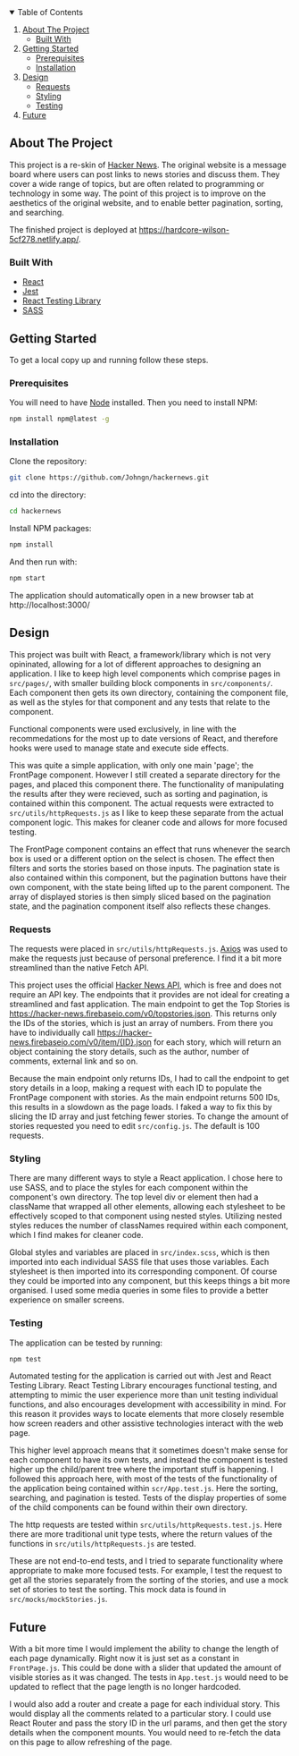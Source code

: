 <!-- TABLE OF CONTENTS -->
<details open="open">
  <summary>Table of Contents</summary>
  <ol>
    <li>
      <a href="#about-the-project">About The Project</a>
      <ul>
        <li><a href="#built-with">Built With</a></li>
      </ul>
    </li>
    <li>
      <a href="#getting-started">Getting Started</a>
      <ul>
        <li><a href="#prerequisites">Prerequisites</a></li>
        <li><a href="#installation">Installation</a></li>
      </ul>
    </li>
    <li>
      <a href="#design">Design</a>
      <ul>
        <li><a href="#requests">Requests</a></li>
        <li><a href="#styling">Styling</a></li>
        <li><a href="#testing">Testing</a></li>
      </ul>
    </li>
	<li><a href="#future">Future</a></li>
  </ol>
</details>

<!-- ABOUT THE PROJECT -->

## About The Project

This project is a re-skin of [Hacker News](https://news.ycombinator.com/). The original website is a message board where users can post links to news stories and discuss them. They cover a wide range of topics, but are often related to programming or technology in some way. The point of this project is to improve on the aesthetics of the original website, and to enable better pagination, sorting, and searching.

The finished project is deployed at https://hardcore-wilson-5cf278.netlify.app/.

### Built With

- [React](https://reactjs.org/)
- [Jest](https://jestjs.io/)
- [React Testing Library](https://testing-library.com/docs/react-testing-library/intro/)
- [SASS](https://sass-lang.com/)

<!-- GETTING STARTED -->

## Getting Started

To get a local copy up and running follow these steps.

### Prerequisites

You will need to have [Node](https://nodejs.org/en/) installed. Then you need to install NPM:

```sh
npm install npm@latest -g
```

### Installation

Clone the repository:

```sh
git clone https://github.com/Johngn/hackernews.git
```

cd into the directory:

```sh
cd hackernews
```

Install NPM packages:

```sh
npm install
```

And then run with:

```sh
npm start
```

The application should automatically open in a new browser tab at http://localhost:3000/

## Design

This project was built with React, a framework/library which is not very opininated, allowing for a lot of different approaches to designing an application. I like to keep high level components which comprise pages in `src/pages/`, with smaller building block components in `src/components/`. Each component then gets its own directory, containing the component file, as well as the styles for that component and any tests that relate to the component.

Functional components were used exclusively, in line with the recommedations for the most up to date versions of React, and therefore hooks were used to manage state and execute side effects.

This was quite a simple application, with only one main 'page'; the FrontPage component. However I still created a separate directory for the pages, and placed this component there. The functionality of manipulating the results after they were recieved, such as sorting and pagination, is contained within this component. The actual requests were extracted to `src/utils/httpRequests.js` as I like to keep these separate from the actual component logic. This makes for cleaner code and allows for more focused testing.

The FrontPage component contains an effect that runs whenever the search box is used or a different option on the select is chosen. The effect then filters and sorts the stories based on those inputs. The pagination state is also contained within this component, but the pagination buttons have their own component, with the state being lifted up to the parent component. The array of displayed stories is then simply sliced based on the pagination state, and the pagination component itself also reflects these changes.

### Requests

The requests were placed in `src/utils/httpRequests.js`. [Axios](https://axios-http.com/) was used to make the requests just because of personal preference. I find it a bit more streamlined than the native Fetch API.

This project uses the official [Hacker News API](https://github.com/HackerNews/API), which is free and does not require an API key. The endpoints that it provides are not ideal for creating a streamlined and fast application. The main endpoint to get the Top Stories is https://hacker-news.firebaseio.com/v0/topstories.json. This returns only the IDs of the stories, which is just an array of numbers. From there you have to individually call https://hacker-news.firebaseio.com/v0/item/{ID}.json for each story, which will return an object containing the story details, such as the author, number of comments, external link and so on.

Because the main endpoint only returns IDs, I had to call the endpoint to get story details in a loop, making a request with each ID to populate the FrontPage component with stories. As the main endpoint returns 500 IDs, this results in a slowdown as the page loads. I faked a way to fix this by slicing the ID array and just fetching fewer stories. To change the amount of stories requested you need to edit `src/config.js`. The default is 100 requests.

### Styling

There are many different ways to style a React application. I chose here to use SASS, and to place the styles for each component within the component's own directory. The top level div or element then had a className that wrapped all other elements, allowing each stylesheet to be effectively scoped to that component using nested styles. Utilizing nested styles reduces the number of classNames required within each component, which I find makes for cleaner code.

Global styles and variables are placed in `src/index.scss`, which is then imported into each individual SASS file that uses those variables. Each stylesheet is then imported into its corresponding component. Of course they could be imported into any component, but this keeps things a bit more organised. I used some media queries in some files to provide a better experience on smaller screens.

### Testing

The application can be tested by running:

```sh
npm test
```

Automated testing for the application is carried out with Jest and React Testing Library. React Testing Library encourages functional testing, and attempting to mimic the user experience more than unit testing individual functions, and also encourages development with accessibility in mind. For this reason it provides ways to locate elements that more closely resemble how screen readers and other assistive technologies interact with the web page.

This higher level approach means that it sometimes doesn't make sense for each component to have its own tests, and instead the component is tested higher up the child/parent tree where the important stuff is happening. I followed this approach here, with most of the tests of the functionality of the application being contained within `scr/App.test.js`. Here the sorting, searching, and pagination is tested. Tests of the display properties of some of the child components can be found within their own directory.

The http requests are tested within `src/utils/httpRequests.test.js`. Here there are more traditional unit type tests, where the return values of the functions in `src/utils/httpRequests.js` are tested.

These are not end-to-end tests, and I tried to separate functionality where appropriate to make more focused tests. For example, I test the request to get all the stories separately from the sorting of the stories, and use a mock set of stories to test the sorting. This mock data is found in `src/mocks/mockStories.js`.

## Future

With a bit more time I would implement the ability to change the length of each page dynamically. Right now it is just set as a constant in `FrontPage.js`. This could be done with a slider that updated the amount of visible stories as it was changed. The tests in `App.test.js` would need to be updated to reflect that the page length is no longer hardcoded.

I would also add a router and create a page for each individual story. This would display all the comments related to a particular story. I could use React Router and pass the story ID in the url params, and then get the story details when the component mounts. You would need to re-fetch the data on this page to allow refreshing of the page.
